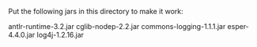 Put the following jars in this directory to make it work:

antlr-runtime-3.2.jar
cglib-nodep-2.2.jar
commons-logging-1.1.1.jar
esper-4.4.0.jar
log4j-1.2.16.jar
